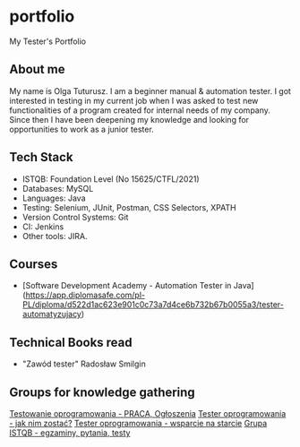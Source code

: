 # portfolio
My Tester's Portfolio

## About me

My name is Olga Tuturusz. I am a beginner manual & automation tester. 
I got interested in testing in my current job when I was asked to test new functionalities of a program created for internal needs of my company. Since then I have been deepening my knowledge and looking for opportunities to work as a junior tester.


## Tech Stack

* ISTQB: Foundation Level (No 15625/CTFL/2021)
* Databases: MySQL
* Languages: Java
* Testing: Selenium, JUnit, Postman, CSS Selectors, XPATH
* Version Control Systems: Git
* CI: Jenkins
* Other tools: JIRA.

## Courses 

* [Software Development Academy - Automation Tester in Java] (https://app.diplomasafe.com/pl-PL/diploma/d522d1ac623e901c0c73a7d4ce6b732b67b0055a3/tester-automatyzujacy)


## Technical Books read

* "Zawód tester" Radosław Smilgin


## Groups for knowledge gathering

[Testowanie oprogramowania - PRACA, Ogłoszenia](https://www.facebook.com/groups/215557562210470/?ref=group_header)
[Tester oprogramowania - jak nim zostać?](https://www.facebook.com/groups/531570473876610/?ref=group_header)
[Tester oprogramowania - wsparcie na starcie](https://www.facebook.com/groups/testeroprogramowania/?ref=group_header)
[Grupa ISTQB - egzaminy, pytania, testy](https://www.facebook.com/groups/194288250951242/)


